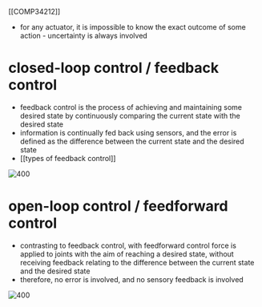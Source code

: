 [[COMP34212]]

- for any actuator, it is impossible to know the exact outcome of some action - uncertainty is always involved

# closed-loop control / feedback control

- feedback control is the process of achieving and maintaining some desired state by continuously comparing the current state with the desired state
- information is continually fed back using sensors, and the error is defined as the difference between the current state and the desired state
- [[types of feedback control]]

![400](https://i.imgur.com/vbIw70X.png)

# open-loop control / feedforward control

- contrasting to feedback control, with feedforward control force is applied to joints with the aim of reaching a desired state, without receiving feedback relating to the difference between the current state and the desired state
- therefore, no error is involved, and no sensory feedback is involved

![400](https://i.imgur.com/Kr2oxOt.png)

